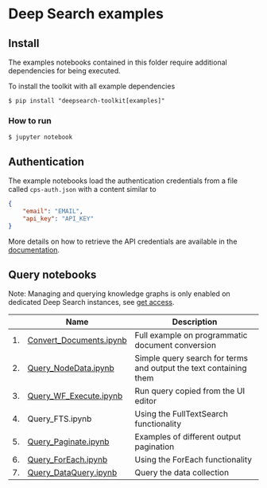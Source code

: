 # Deep Search examples

## Install

The examples notebooks contained in this folder require additional dependencies for being executed.

To install the toolkit with all example dependencies

```console
$ pip install "deepsearch-toolkit[examples]"
```


### How to run

```console
$ jupyter notebook
```


## Authentication

The example notebooks load the authentication credentials from a file called `cps-auth.json` with a content similar to 
```json
{
    "email": "EMAIL",
    "api_key": "API_KEY"
}
```

More details on how to retrieve the API credentials are available in the [documentation](https://ds4sd.github.io/deepsearch-toolkit/getting_started/#authentication).


## Query notebooks

Note: Managing and querying knowledge graphs is only enabled on dedicated Deep Search instances, see [get access](https://ds4sd.github.io/).

|    | Name              | Description |
| -- | ----------------- | ----------- |
| 1. | [Convert_Documents.ipynb](notebooks/Convert_Documents.ipynb) | Full example on programmatic document conversion |
| 2. | [Query_NodeData.ipynb](notebooks/Query_NodeData.ipynb) | Simple query search for terms and output the text containing them |
| 3. | [Query_WF_Execute.ipynb](notebooks/Query_WF_Execute.ipynb) | Run query copied from the UI editor |
| 4. | Query_FTS.ipynb | Using the FullTextSearch functionality |
| 5. | [Query_Paginate.ipynb](notebooks/Query_Paginate.ipynb) | Examples of different output pagination |
| 6. | [Query_ForEach.ipynb](notebooks/Query_ForEach.ipynb) | Using the ForEach functionality |
| 7. | [Query_DataQuery.ipynb](notebooks/Query_DataQuery.ipynb) | Query the data collection |


